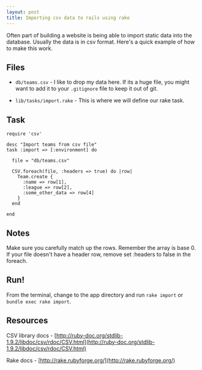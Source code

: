 ```yaml
---
layout: post
title: Importing csv data to rails using rake
---
```


Often part of building a website is being able to import static data into the database. Usually the data is in csv format. Here's a quick example of how to make this work.

## Files

* `db/teams.csv` - I like to drop my data here. If its a huge file, you might want to add it to your `.gitignore` file to keep it out of git.

* `lib/tasks/import.rake` - This is where we will define our rake task.

## Task

    require 'csv'

    desc "Import teams from csv file"
    task :import => [:environment] do

      file = "db/teams.csv"
      
      CSV.foreach(file, :headers => true) do |row|
        Team.create {
          :name => row[1],
          :league => row[2],
          :some_other_data => row[4]
        }
      end
    
    end
  

## Notes

Make sure you carefully match up the rows. Remember the array is base 0.
If your file doesn't have a header row, remove set :headers to false in the foreach.

## Run!

From the terminal, change to the app directory and run `rake import` or `bundle exec rake import`.

## Resources

CSV library docs - [http://ruby-doc.org/stdlib-1.9.2/libdoc/csv/rdoc/CSV.html](http://ruby-doc.org/stdlib-1.9.2/libdoc/csv/rdoc/CSV.html)

Rake docs - [http://rake.rubyforge.org/](http://rake.rubyforge.org/)